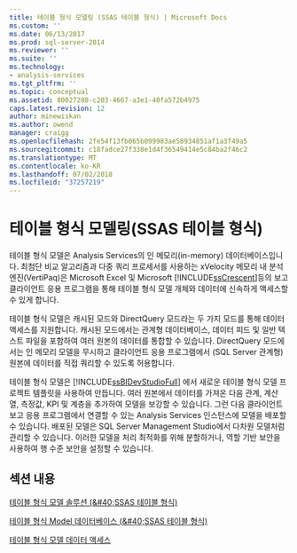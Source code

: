 ```yaml
---
title: 테이블 형식 모델링 (SSAS 테이블 형식) | Microsoft Docs
ms.custom: ''
ms.date: 06/13/2017
ms.prod: sql-server-2014
ms.reviewer: ''
ms.suite: ''
ms.technology:
- analysis-services
ms.tgt_pltfrm: ''
ms.topic: conceptual
ms.assetid: 80027288-c203-4667-a3e1-40fa572b4975
caps.latest.revision: 12
author: minewiskan
ms.author: owend
manager: craigg
ms.openlocfilehash: 2fe54f13fb065b099983ae58934851af1a3f49a5
ms.sourcegitcommit: c18fadce27f330e1d4f36549414e5c84ba2f46c2
ms.translationtype: MT
ms.contentlocale: ko-KR
ms.lasthandoff: 07/02/2018
ms.locfileid: "37257219"
---
```

# <a name="tabular-modeling-ssas-tabular"></a>테이블 형식 모델링(SSAS 테이블 형식)
  테이블 형식 모델은 Analysis Services의 인 메모리(in-memory) 데이터베이스입니다. 최첨단 비교 알고리즘과 다중 쿼리 프로세서를 사용하는 xVelocity 메모리 내 분석 엔진(VertiPaq)은 Microsoft Excel 및 Microsoft [!INCLUDE[ssCrescent](../../includes/sscrescent-md.md)]등의 보고 클라이언트 응용 프로그램을 통해 테이블 형식 모델 개체와 데이터에 신속하게 액세스할 수 있게 합니다.  
  
 테이블 형식 모델은 캐시된 모드와 DirectQuery 모드라는 두 가지 모드를 통해 데이터 액세스를 지원합니다. 캐시된 모드에서는 관계형 데이터베이스, 데이터 피드 및 일반 텍스트 파일을 포함하여 여러 원본의 데이터를 통합할 수 있습니다. DirectQuery 모드에서는 인 메모리 모델을 무시하고 클라이언트 응용 프로그램에서 (SQL Server 관계형) 원본에 데이터를 직접 쿼리할 수 있도록 허용합니다.  
  
 테이블 형식 모델은 [!INCLUDE[ssBIDevStudioFull](../../includes/ssbidevstudiofull-md.md)] 에서 새로운 테이블 형식 모델 프로젝트 템플릿을 사용하여 만듭니다. 여러 원본에서 데이터를 가져온 다음 관계, 계산 열, 측정값, KPI 및 계층을 추가하여 모델을 보강할 수 있습니다. 그런 다음 클라이언트 보고 응용 프로그램에서 연결할 수 있는 Analysis Services 인스턴스에 모델을 배포할 수 있습니다. 배포된 모델은 SQL Server Management Studio에서 다차원 모델처럼 관리할 수 있습니다. 이러한 모델을 처리 최적화를 위해 분할하거나, 역할 기반 보안을 사용하여 행 수준 보안을 설정할 수 있습니다.  
  
## <a name="in-this-section"></a>섹션 내용  
 [테이블 형식 모델 솔루션 &#40;&AMP;#40;SSAS 테이블 형식&#41;](../tabular-model-solutions-ssas-tabular.md)  
  
 [테이블 형식 Model 데이터베이스 &#40;&AMP;#40;SSAS 테이블 형식&#41;](tabular-model-databases-ssas-tabular.md)  
  
 [테이블 형식 모델 데이터 액세스](tabular-model-data-access.md)  
  
  
